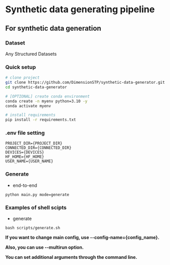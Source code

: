 # Synthetic data generating pipeline

## For synthetic data generation

### Dataset

Any Structured Datasets

### Quick setup

```bash
# clone project
git clone https://github.com/DimensionSTP/synthetic-data-generator.git
cd synthetic-data-generator

# [OPTIONAL] create conda environment
conda create -n myenv python=3.10 -y
conda activate myenv

# install requirements
pip install -r requirements.txt
```

### .env file setting

```shell
PROJECT_DIR={PROJECT_DIR}
CONNECTED_DIR={CONNECTED_DIR}
DEVICES={DEVICES}
HF_HOME={HF_HOME}
USER_NAME={USER_NAME}
```

### Generate

* end-to-end

```shell
python main.py mode=generate
```

### Examples of shell scipts

* generate

```shell
bash scripts/generate.sh
```

__If you want to change main config, use --config-name={config_name}.__

__Also, you can use --multirun option.__

__You can set additional arguments through the command line.__
